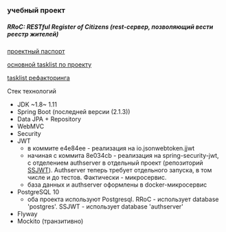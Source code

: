 ### учебный проект
##### RRoC: RESTful Register of Citizens (rest-сервер, позволяющий вести реестр жителей)

[проектный паспорт](https://github.com/SuvorovJA/RRoC/blob/master/%D0%A2%D0%B5%D1%81%D1%82%D0%BE%D0%B2%D0%BE%D0%B5%20%D0%B7%D0%B0%D0%B4%D0%B0%D0%BD%D0%B8%D0%B5%20Spring%20Boot.pdf)

[основной tasklist по проекту](/TASKLIST.md)

[tasklist рефакторинга](/TASKLIST.RFR.md)


Стек технологий
- JDK ~1.8~ 1.11
- Spring Boot (последней версии (2.1.3))
- Data JPA + Repository
- WebMVC
- Security
- JWT
  - в коммите e4e84ee - реализация на io.jsonwebtoken.jjwt
  - начиная с коммита 8e034cb - реализация на spring-security-jwt, с отделением authserver в отдельный проект (репозиторий [SSJWT](https://github.com/SuvorovJA/SSJWT)). Authserver теперь требует отдельного запуска, в том числе и до тестов. Фактически - микросервис.
  - база данных и authserver оформлены в docker-микросервис
- PostgreSQL 10
  - оба проекта используют Postgresql. RRoC - использует database 'postgres'. SSJWT - использует database 'authserver'
- Flyway
- Mockito (транзитивно)